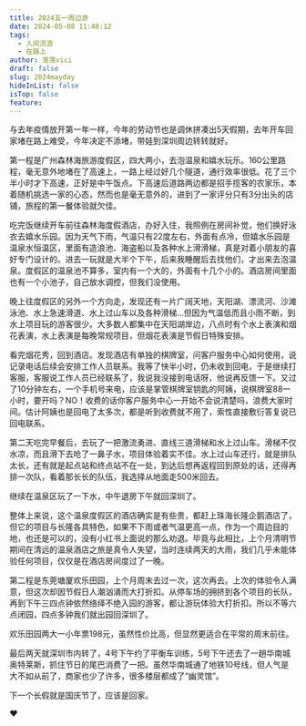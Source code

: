 ```yaml
---
title: 2024五一周边游
date: 2024-05-08 11:48:12
tags:
  - 人间流浪
  - 在路上
author: 落落vici
draft: false
slug: 2024mayday
hideInList: false
isTop: false
feature:
---
```

与去年疫情放开第一年一样，今年的劳动节也是调休拼凑出5天假期，去年开车回家堵在路上难受，今年决定不添堵，带娃到深圳周边转转就好。

第一程是广州森林海旅游度假区，四大两小，去泡温泉和嬉水玩乐。160公里路程，毫无意外地堵在了高速上，一路上经过好几个隧道，通行效率很低。花了三个半小时才下高速，正好是中午饭点。下高速后道路两边都是招手揽客的农家乐，本着随机挑选一家的心态，然而也是毫无意外的，进到了一家评分只有3分出头的店铺，旅程的第一餐体验就欠佳。

吃完饭继续开车前往森林海度假酒店，办好入住，我照例在房间补觉，他们换好泳衣去嬉水乐园。因为天气下雨，气温只有22度左右，外面有点冷，但嬉水乐园是温泉水恒温区，里面有造浪池、海盗船以及各种水上滑滑梯，真是对着小朋友的喜好专门设计的。进去一玩就是大半个下午，后来我睡醒后去找他们，才出来去泡温泉。度假区的温泉池不算多，室内有一个大的，外面有十几个小的。酒店房间里面也有一个小池子，自己放水调控，但我们没使用。

晚上往度假区的另外一个方向走，发现还有一片广阔天地，天阳湖、漂流河、沙滩泳池、水上急速滑道、水上过山车以及各种滑梯...但因为气温低而且小雨不断，到水上项目玩的游客很少。大多数人都集中在天阳湖岸边，八点时有个水上表演和烟花表演，水上表演是每晚常规项目，但烟花表演是节假日特殊安排。

看完烟花秀，回到酒店。发现酒店有单独的棋牌室，问客户服务中心如何使用，说记录电话后续会安排工作人员联系。我等了快半小时，仍未收到回电，于是继续打客服，客服说工作人员已经联系了，我说我没接到电话呀，他说再反馈一下。又过了10分钟左右，一个手机号来电，应该是掌管棋牌室钥匙的阿姨，说棋牌室88一小时，要开吗？NO！收费的话你客户服务中心一开始不会说清楚吗，浪费大家时间。估计阿姨也是回电了太多次，都是听到收费就不用了，索性直接敷衍答复说已回电联系。

第二天吃完早餐后，去玩了一把激流勇进、直线三道滑梯和水上过山车。滑梯不仅水凉，而且滑下去呛了一鼻子水，项目体验着实不佳。水上过山车还行，就是排队太长，还有就是起点站和终点站不在一处，到达后想再返程回到原处的话，还得再排一次队，看着那长长的队伍，我选择从地面走500米回去。

继续在温泉区玩了一下水，中午退房下午就回深圳了。

整体上来说，这个温泉度假区的酒店确实是有些贵，都赶上珠海长隆企鹅酒店了，但它的项目与长隆各具特色，如果不下雨或者气温更高一点，作为一个周边目的地，也还是可以的，没有小红书上面说的那么劝退。毕竟与此相比，上个月清明节期间在清远的温泉酒店之旅是真令人失望，当时连续两天的大雨，我们几乎未能体验任何项目，仅仅是在酒店房间度过了一晚。

第二程是东莞塘厦欢乐田园，上个月周末去过一次，这次再去。上次的体验令人满意，但这次却因节假日人潮汹涌而大打折扣。从停车场的拥挤到各个项目的长队，再到下午三四点钟依然络绎不绝入园的游客，都让游玩体验大打折扣。所以不等六点闭园，四点多钟我们就出园回深圳了。

欢乐田园两大一小年票198元，虽然性价比高，但显然更适合在平常的周末前往。

最后两天就深圳市内转了，4号下午约了平衡车训练，5号下午还去了一趟华南城奥特莱斯，抓住节日的尾巴消费了一把。虽然华南城通了地铁10号线，但人气是大不如从前了，商家也少了许多，很多楼层都成了“幽灵馆”。

下一个长假就是国庆节了，应该是回家。

❤